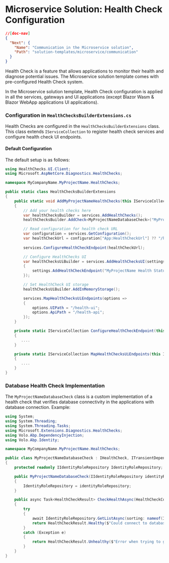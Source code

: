 # Microservice Solution: Health Check Configuration

```json
//[doc-nav]
{
  "Next": {
    "Name": "Communication in the Microservice solution",
    "Path": "solution-templates/microservice/communication"
  }
}
```

Health Check is a feature that allows applications to monitor their health and diagnose potential issues. The Microservice solution template comes with pre-configured Health Check system.

In the Microservice solution template, Health Check configuration is applied in all the services, gateways and UI applications (except Blazor Wasm & Blazor WebApp applications UI applications).

### Configuration in `HealthChecksBuilderExtensions.cs`

Health Checks are configured in the `HealthChecksBuilderExtensions` class. This class extends `IServiceCollection` to register health check services and configure health check UI endpoints.

#### Default Configuration

The default setup is as follows:

```csharp
using HealthChecks.UI.Client;
using Microsoft.AspNetCore.Diagnostics.HealthChecks;

namespace MyCompanyName.MyProjectName.HealthChecks;

public static class HealthChecksBuilderExtensions
{
    public static void AddMyProjectNameHealthChecks(this IServiceCollection services)
    {
        // Add your health checks here
        var healthChecksBuilder = services.AddHealthChecks();
        healthChecksBuilder.AddCheck<MyProjectNameDatabaseCheck>("MyProjectName DbContext Check", tags: new string[] { "database" });

        // Read configuration for health check URL
        var configuration = services.GetConfiguration();
        var healthCheckUrl = configuration["App:HealthCheckUrl"] ?? "/health-status";
        
        services.ConfigureHealthCheckEndpoint(healthCheckUrl);

        // Configure HealthChecks UI
        var healthChecksUiBuilder = services.AddHealthChecksUI(settings =>
        {
            settings.AddHealthCheckEndpoint("MyProjectName Health Status", healthCheckUrl);
        });

        // Set HealthCheck UI storage
        healthChecksUiBuilder.AddInMemoryStorage();

        services.MapHealthChecksUiEndpoints(options =>
        {
            options.UIPath = "/health-ui";
            options.ApiPath = "/health-api";
        });
    }

    private static IServiceCollection ConfigureHealthCheckEndpoint(this IServiceCollection services, string path)
    {
       ....
    }

    private static IServiceCollection MapHealthChecksUiEndpoints(this IServiceCollection services, Action<global::HealthChecks.UI.Configuration.Options>? setupOption = null)
    {
       ....
    }
}
```

### Database Health Check Implementation

The `MyProjectNameDatabaseCheck` class is a custom implementation of a health check that verifies database connectivity in the applications with database connection. Example:

```csharp
using System;
using System.Threading;
using System.Threading.Tasks;
using Microsoft.Extensions.Diagnostics.HealthChecks;
using Volo.Abp.DependencyInjection;
using Volo.Abp.Identity;

namespace MyCompanyName.MyProjectName.HealthChecks;

public class MyProjectNameDatabaseCheck : IHealthCheck, ITransientDependency
{
    protected readonly IIdentityRoleRepository IdentityRoleRepository;

    public MyProjectNameDatabaseCheck(IIdentityRoleRepository identityRoleRepository)
    {
        IdentityRoleRepository = identityRoleRepository;
    }

    public async Task<HealthCheckResult> CheckHealthAsync(HealthCheckContext context, CancellationToken cancellationToken = default)
    {
        try
        {
            await IdentityRoleRepository.GetListAsync(sorting: nameof(IdentityRole.Id), maxResultCount: 1, cancellationToken: cancellationToken);
            return HealthCheckResult.Healthy($"Could connect to database and get record.");
        }
        catch (Exception e)
        {
            return HealthCheckResult.Unhealthy($"Error when trying to get database record. ", e);
        }
    }
}
```

